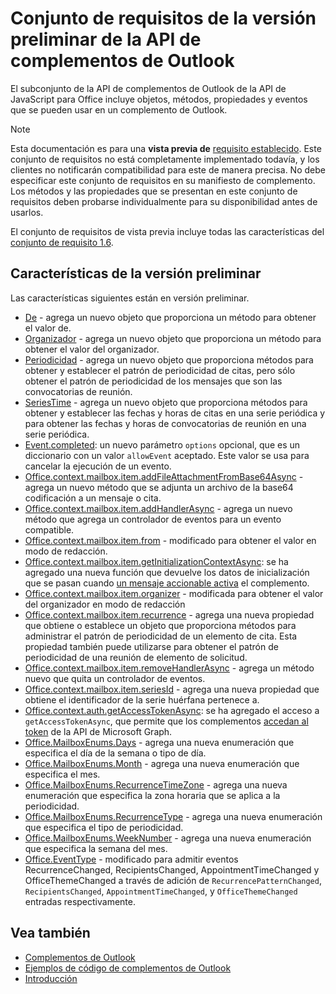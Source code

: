 # <a name="outlook-add-in-api-preview-requirement-set"></a>Conjunto de requisitos de la versión preliminar de la API de complementos de Outlook

El subconjunto de la API de complementos de Outlook de la API de JavaScript para Office incluye objetos, métodos, propiedades y eventos que se pueden usar en un complemento de Outlook.

> [!NOTE]
> Esta documentación es para una **vista previa de** [requisito establecido](/javascript/office/requirement-sets/outlook-api-requirement-sets). Este conjunto de requisitos no está completamente implementado todavía, y los clientes no notificarán compatibilidad para este de manera precisa. No debe especificar este conjunto de requisitos en su manifiesto de complemento. Los métodos y las propiedades que se presentan en este conjunto de requisitos deben probarse individualmente para su disponibilidad antes de usarlos.

El conjunto de requisitos de vista previa incluye todas las características del [conjunto de requisito 1.6](../requirement-set-1.6/outlook-requirement-set-1.6.md).

## <a name="features-in-preview"></a>Características de la versión preliminar

Las características siguientes están en versión preliminar.

- [De](/javascript/api/outlook/office.from) - agrega un nuevo objeto que proporciona un método para obtener el valor de.
- [Organizador](/javascript/api/outlook/office.organizer) - agrega un nuevo objeto que proporciona un método para obtener el valor del organizador.
- [Periodicidad](/javascript/api/outlook/office.recurrence) - agrega un nuevo objeto que proporciona métodos para obtener y establecer el patrón de periodicidad de citas, pero sólo obtener el patrón de periodicidad de los mensajes que son las convocatorias de reunión.
- [SeriesTime](/javascript/api/outlook/office.seriestime) - agrega un nuevo objeto que proporciona métodos para obtener y establecer las fechas y horas de citas en una serie periódica y para obtener las fechas y horas de convocatorias de reunión en una serie periódica.
- [Event.completed](/javascript/api/office/office.addincommands.event#completed-options-): un nuevo parámetro `options` opcional, que es un diccionario con un valor `allowEvent` aceptado. Este valor se usa para cancelar la ejecución de un evento.
- [Office.context.mailbox.item.addFileAttachmentFromBase64Async](office.context.mailbox.item.md#addfileattachmentfrombase64asyncbase64file-attachmentname-options-callback) - agrega un nuevo método que se adjunta un archivo de la base64 codificación a un mensaje o cita.
- [Office.context.mailbox.item.addHandlerAsync](office.context.mailbox.item.md#addhandlerasynceventtype-handler-options-callback) - agrega un nuevo método que agrega un controlador de eventos para un evento compatible.
- [Office.context.mailbox.item.from](office.context.mailbox.item.md#from-emailaddressdetailsjavascriptapioutlookofficeemailaddressdetailsfromjavascriptapioutlookofficefrom) - modificado para obtener el valor en modo de redacción.
- [Office.context.mailbox.item.getInitializationContextAsync](office.context.mailbox.item.md#getinitializationcontextasyncoptions-callback): se ha agregado una nueva función que devuelve los datos de inicialización que se pasan cuando [un mensaje accionable activa](https://docs.microsoft.com/outlook/actionable-messages/invoke-add-in-from-actionable-message) el complemento.
- [Office.context.mailbox.item.organizer](office.context.mailbox.item.md#organizer-emailaddressdetailsjavascriptapioutlookofficeemailaddressdetailsorganizerjavascriptapioutlookofficeorganizer) - modificada para obtener el valor del organizador en modo de redacción
- [Office.context.mailbox.item.recurrence](office.context.mailbox.item.md#nullable-recurrence-recurrencejavascriptapioutlookofficerecurrence) - agrega una nueva propiedad que obtiene o establece un objeto que proporciona métodos para administrar el patrón de periodicidad de un elemento de cita. Esta propiedad también puede utilizarse para obtener el patrón de periodicidad de una reunión de elemento de solicitud.
- [Office.context.mailbox.item.removeHandlerAsync](office.context.mailbox.item.md#removehandlerasynceventtype-handler-options-callback) - agrega un método nuevo que quita un controlador de eventos.
- [Office.context.mailbox.item.seriesId](office.context.mailbox.item.md#nullable-seriesid-string) - agrega una nueva propiedad que obtiene el identificador de la serie huérfana pertenece a.
- [Office.context.auth.getAccessTokenAsync](https://docs.microsoft.com/office/dev/add-ins/develop/sso-in-office-add-ins#sso-api-reference): se ha agregado el acceso a `getAccessTokenAsync`, que permite que los complementos [accedan al token](https://docs.microsoft.com/outlook/add-ins/authenticate-a-user-with-an-sso-token) de la API de Microsoft Graph.
- [Office.MailboxEnums.Days](/javascript/api/outlook/office.mailboxenums.days) - agrega una nueva enumeración que especifica el día de la semana o tipo de día.
- [Office.MailboxEnums.Month](/javascript/api/outlook/office.mailboxenums.month) - agrega una nueva enumeración que especifica el mes.
- [Office.MailboxEnums.RecurrenceTimeZone](/javascript/api/outlook/office.mailboxenums.recurrencetimezone) - agrega una nueva enumeración que especifica la zona horaria que se aplica a la periodicidad.
- [Office.MailboxEnums.RecurrenceType](/javascript/api/outlook/office.mailboxenums.recurrencetype) - agrega una nueva enumeración que especifica el tipo de periodicidad.
- [Office.MailboxEnums.WeekNumber](/javascript/api/outlook/office.mailboxenums.weeknumber) - agrega una nueva enumeración que especifica la semana del mes.
- [Office.EventType](/javascript/api/office/office.eventtype) - modificado para admitir eventos RecurrenceChanged, RecipientsChanged, AppointmentTimeChanged y OfficeThemeChanged a través de adición de `RecurrencePatternChanged`, `RecipientsChanged`, `AppointmentTimeChanged`, y `OfficeThemeChanged` entradas respectivamente.

## <a name="see-also"></a>Vea también

- [Complementos de Outlook](https://docs.microsoft.com/outlook/add-ins/)
- [Ejemplos de código de complementos de Outlook](https://developer.microsoft.com/outlook/gallery/?filterBy=Outlook,Samples,Add-ins)
- [Introducción](https://docs.microsoft.com/outlook/add-ins/quick-start)